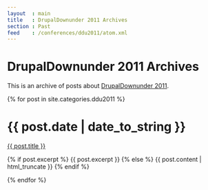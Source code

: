 ```yaml
---
layout  : main
title   : DrupalDownunder 2011 Archives
section : Past
feed    : /conferences/ddu2011/atom.xml
---
```


DrupalDownunder 2011 Archives
=============================

This is an archive of posts about [DrupalDownunder 2011][ddu2011].

[ddu2011]: http://drupaldownunder.org/

{% for post in site.categories.ddu2011 %}
<div class="section list">
  <h1>{{ post.date | date_to_string }}</h1>
  <p class="line">
    <a class="title" href="{{ post.url }}">{{ post.title }}</a>
  </p>
  <p class="excerpt">{% if post.excerpt %}
	{{ post.excerpt }}
  {% else %}
    {{ post.content | html_truncate }}
  {% endif %}</p>
</div>
{% endfor %}